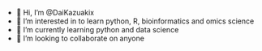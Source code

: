 - 👋 Hi, I’m @DaiKazuakix
- 👀 I’m interested in to learn python, R, bioinformatics and omics science
- 🌱 I’m currently learning python and data science
- 💞️ I’m looking to collaborate on anyone

<!---
DaiKazuakix/DaiKazuakix is a ✨ special ✨ repository because its `README.md` (this file) appears on your GitHub profile.
You can click the Preview link to take a look at your changes.
--->
